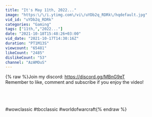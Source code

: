 ```yaml
---
title: "It's May 11th, 2022..."
image: "https:\/\/i.ytimg.com\/vi\/uYDb2q_RDRk\/hqdefault.jpg"
vid_id: "uYDb2q_RDRk"
categories: "Gaming"
tags: ["11th,","2022..."]
date: "2021-10-18T15:48:26+03:00"
vid_date: "2021-10-17T14:30:16Z"
duration: "PT1M13S"
viewcount: "65481"
likeCount: "2485"
dislikeCount: "53"
channel: "AzAMOuS"
---
```

{% raw %}Join my discord: <a rel="nofollow" target="blank" href="https://discord.gg/MBnG9eT">https://discord.gg/MBnG9eT</a><br />Remember to like, comment and subscribe if you enjoy the video!<br /><br /><br /><br /><br />#wowclassic #tbcclassic #worldofwarcraft{% endraw %}
